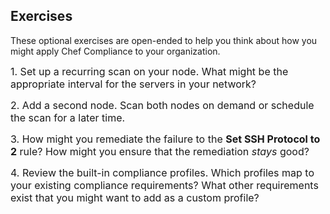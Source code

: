 ## Exercises 

These optional exercises are open-ended to help you think about how you might apply Chef Compliance to your organization.

<span style="font-size:16px;">1. Set up a recurring scan on your node. What might be the appropriate interval for the servers in your network?</span>

<span style="font-size:16px;">2. Add a second node. Scan both nodes on demand or schedule the scan for a later time.</span>
 
<span style="font-size:16px;">3. How might you remediate the failure to the **Set SSH Protocol to 2** rule? How might you ensure that the remediation <i>stays</i> good?</span>

<span style="font-size:16px;">4. Review the built-in compliance profiles. Which profiles map to your existing compliance requirements? What other requirements exist that you might want to add as a custom profile?</span>